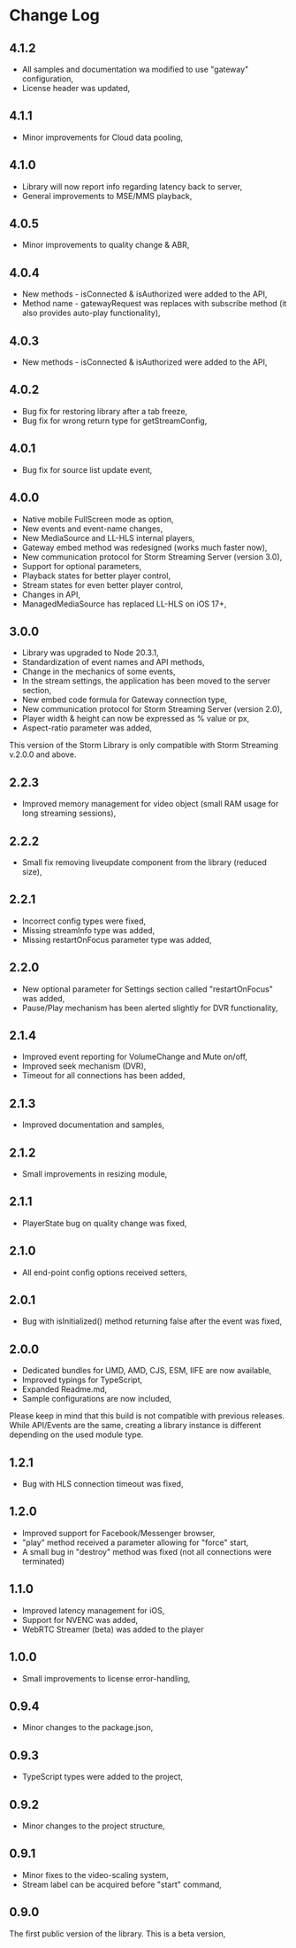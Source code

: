 # Change Log

## 4.1.2

- All samples and documentation wa modified to use "gateway" configuration,
- License header was updated,

## 4.1.1
- Minor improvements for Cloud data pooling,

## 4.1.0
- Library will now report info regarding latency back to server,
- General improvements to MSE/MMS playback,

## 4.0.5
- Minor improvements to quality change & ABR,

## 4.0.4
- New methods - isConnected & isAuthorized were added to the API,
- Method name - gatewayRequest was replaces with subscribe method (it also provides auto-play functionality),

## 4.0.3
- New methods - isConnected & isAuthorized were added to the API,

## 4.0.2
- Bug fix for restoring library after a tab freeze,
- Bug fix for wrong return type for getStreamConfig,

## 4.0.1
- Bug fix for source list update event,

## 4.0.0

- Native mobile FullScreen mode as option,
- New events and event-name changes,
- New MediaSource and LL-HLS internal players,
- Gateway embed method was redesigned (works much faster now),
- New communication protocol for Storm Streaming Server (version 3.0),
- Support for optional parameters,
- Playback states for better player control,
- Stream states for even better player control,
- Changes in API,
- ManagedMediaSource has replaced LL-HLS on iOS 17+,

## 3.0.0

- Library was upgraded to Node 20.3.1,
- Standardization of event names and API methods,
- Change in the mechanics of some events,
- In the stream settings, the application has been moved to the server section,
- New embed code formula for Gateway connection type,
- New communication protocol for Storm Streaming Server (version 2.0),
- Player width & height can now be expressed as % value or px,
- Aspect-ratio parameter was added,

This version of the Storm Library is only compatible with Storm Streaming v.2.0.0 and above.

## 2.2.3

- Improved memory management for video object (small RAM usage for long streaming sessions),

## 2.2.2

- Small fix removing liveupdate component from the library (reduced size),

## 2.2.1

- Incorrect config types were fixed,
- Missing streamInfo type was added,
- Missing restartOnFocus parameter type was added,

## 2.2.0

- New optional parameter for Settings section called "restartOnFocus" was added,
- Pause/Play mechanism has been alerted slightly for DVR functionality,

## 2.1.4

- Improved event reporting for VolumeChange and Mute on/off,
- Improved seek mechanism (DVR),
- Timeout for all connections has been added,

## 2.1.3

- Improved documentation and samples,

## 2.1.2

- Small improvements in resizing module,

## 2.1.1

- PlayerState bug on quality change was fixed,

## 2.1.0

- All end-point config options received setters,

## 2.0.1

- Bug with isInitialized() method returning false after the event was fixed,

## 2.0.0

- Dedicated bundles for UMD, AMD, CJS, ESM, IIFE are now available,
- Improved typings for TypeScript,
- Expanded Readme.md,
- Sample configurations are now included,

Please keep in mind that this build is not compatible with previous releases. While API/Events are the same, creating
a library instance is different depending on the used module type.

## 1.2.1

- Bug with HLS connection timeout was fixed,


## 1.2.0

- Improved support for Facebook/Messenger browser,
- "play" method received a parameter allowing for "force" start,
- A small bug in "destroy" method was fixed (not all connections were terminated)


## 1.1.0

- Improved latency management for iOS,
- Support for NVENC was added,
- WebRTC Streamer (beta) was added to the player

## 1.0.0

- Small improvements to license error-handling,


## 0.9.4

- Minor changes to the package.json,

## 0.9.3

- TypeScript types were added to the project,

## 0.9.2

- Minor changes to the project structure,

## 0.9.1

- Minor fixes to the video-scaling system,
- Stream label can be acquired before "start" command,

## 0.9.0

The first public version of the library. This is a beta version,

